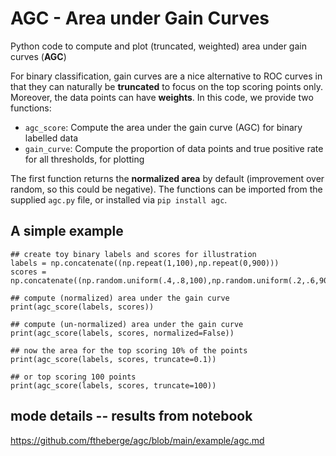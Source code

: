 # AGC - Area under Gain Curves
Python code to compute and plot (truncated, weighted) area under gain curves (**AGC**)

For binary classification, gain curves are a nice alternative to ROC curves in that they can naturally be **truncated** to focus on the top scoring points only.
Moreover, the data points can have **weights**. In this code, we provide two functions:

* `agc_score`: Compute the area under the gain curve (AGC) for binary labelled data
* `gain_curve`: Compute the proportion of data points and true positive rate for all thresholds, for plotting

The first function returns the **normalized area** by default (improvement over random, so this could be negative).
The functions can be imported from the supplied `agc.py` file, or installed via `pip install agc`.

## A simple example

```
## create toy binary labels and scores for illustration
labels = np.concatenate((np.repeat(1,100),np.repeat(0,900)))
scores = np.concatenate((np.random.uniform(.4,.8,100),np.random.uniform(.2,.6,900)))

## compute (normalized) area under the gain curve
print(agc_score(labels, scores))

## compute (un-normalized) area under the gain curve
print(agc_score(labels, scores, normalized=False))

## now the area for the top scoring 10% of the points
print(agc_score(labels, scores, truncate=0.1))

## or top scoring 100 points
print(agc_score(labels, scores, truncate=100))
```

## mode details -- results from notebook

https://github.com/ftheberge/agc/blob/main/example/agc.md
